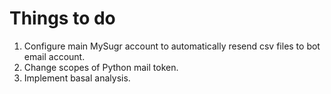 # Things to do

1. Configure main MySugr account to automatically resend csv files to bot email account.
2. Change scopes of Python mail token.
3. Implement basal analysis.